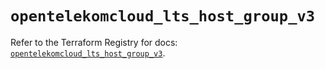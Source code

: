 # `opentelekomcloud_lts_host_group_v3`

Refer to the Terraform Registry for docs: [`opentelekomcloud_lts_host_group_v3`](https://registry.terraform.io/providers/opentelekomcloud/opentelekomcloud/1.36.35/docs/resources/lts_host_group_v3).
